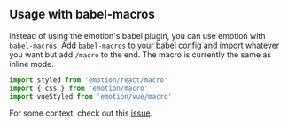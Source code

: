 ## Usage with babel-macros

Instead of using the emotion's babel plugin, you can use emotion with [`babel-macros`](https://github.com/kentcdodds/babel-macros). Add `babel-macros` to your babel config and import whatever you want but add `/macro` to the end. The macro is currently the same as inline mode.

```jsx
import styled from 'emotion/react/macro'
import { css } from 'emotion/macro'
import vueStyled from 'emotion/vue/macro'
```

For some context, check out this [issue](https://github.com/facebookincubator/create-react-app/issues/2730).